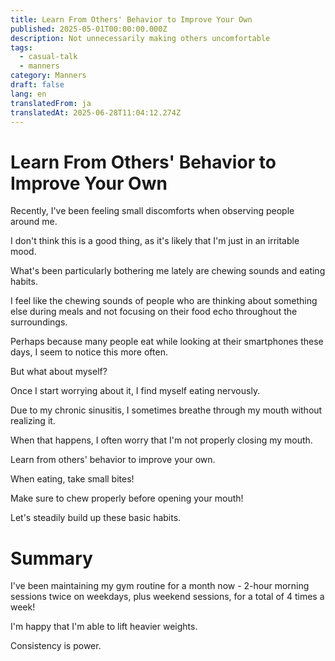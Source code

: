 ```yaml
---
title: Learn From Others' Behavior to Improve Your Own
published: 2025-05-01T00:00:00.000Z
description: Not unnecessarily making others uncomfortable
tags:
  - casual-talk
  - manners
category: Manners
draft: false
lang: en
translatedFrom: ja
translatedAt: 2025-06-28T11:04:12.274Z
---
```


# Learn From Others' Behavior to Improve Your Own

Recently, I've been feeling small discomforts when observing people around me.

I don't think this is a good thing, as it's likely that I'm just in an irritable mood.

What's been particularly bothering me lately are chewing sounds and eating habits.

I feel like the chewing sounds of people who are thinking about something else during meals and not focusing on their food echo throughout the surroundings.

Perhaps because many people eat while looking at their smartphones these days, I seem to notice this more often.

But what about myself?

Once I start worrying about it, I find myself eating nervously.

Due to my chronic sinusitis, I sometimes breathe through my mouth without realizing it.

When that happens, I often worry that I'm not properly closing my mouth.

Learn from others' behavior to improve your own.

When eating, take small bites!

Make sure to chew properly before opening your mouth!

Let's steadily build up these basic habits.

# Summary

I've been maintaining my gym routine for a month now - 2-hour morning sessions twice on weekdays, plus weekend sessions, for a total of 4 times a week!

I'm happy that I'm able to lift heavier weights.

Consistency is power.
